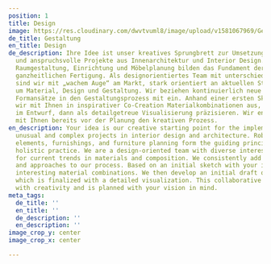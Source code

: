```yaml
---
position: 1
title: Design
image: https://res.cloudinary.com/dwvtvuml8/image/upload/v1581067969/Gestaltung-Design-Materialien_web_xzs6ue.jpg
de_title: Gestaltung
en_title: Design
de_description: Ihre Idee ist unser kreatives Sprungbrett zur Umsetzung für unkonventionelle
  und anspruchsvolle Projekte aus Innenarchitektur und Interior Design. Die solide
  Raumgestaltung, Einrichtung und Möbelplanung bilden das Fundament der von uns gelebten,
  ganzheitlichen Fertigung. Als designorientiertes Team mit unterschiedlichen Schwerpunkten
  sind wir mit „wachem Auge“ am Markt, stark orientiert an aktuellen Strömungen rund
  um Material, Design und Gestaltung. Wir beziehen kontinuierlich neue Material- und
  Formansätze in den Gestaltungsprozess mit ein. Anhand einer ersten Skizze wählen
  wir mit Ihnen in inspirativer Co-Creation Materialkombinationen aus, die wir zunächst
  im Entwurf, dann als detailgetreue Visualisierung präzisieren. Wir entwickeln gemeinsam
  mit Ihnen bereits vor der Planung den kreativen Prozess.
en_description: Your idea is our creative starting point for the implementation of
  unusual and complex projects in interior design and architecture. Robust spatial
  elements, furnishings, and furniture planning form the guiding principles of our
  holistic practice. We are a design-oriented team with diverse interests and an eye
  for current trends in materials and composition. We consistently add new materials
  and approaches to our process. Based on an initial sketch with your input, we select
  interesting material combinations. We then develop an initial draft of the design,
  which is finalized with a detailed visualization. This collaborative process begins
  with creativity and is planned with your vision in mind.
meta_tags:
  de_title: ''
  en_title: ''
  de_description: ''
  en_description: ''
image_crop_y: center
image_crop_x: center

---
```

